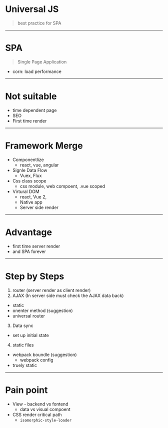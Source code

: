 # Universal JS
> best practice for SPA

---

# SPA
> Single Page Application

- corn: load performance

---

# Not suitable
- time dependent page
- SEO
- First time render

---

# Framework Merge
- Componentlize
  - react, vue, angular
- Signle Data Flow
  - Vuex, Flux
- Css class scope
  - css module, web compoent, .vue scoped
- Virtural DOM
  - react, Vue 2,
  - Native app
  - Server side render

---

# Advantage
- first time server render
- and SPA forever

---

# Step by Steps
1. router (server render as client render)
2. AJAX (In server side must check the AJAX data back)
  - static
  - onenter method (suggestion)
  - universal router
3. Data sync
  - set up initial state
4. static files
  - webpack boundle (suggestion)
    - webpack config
  - truely static

---

# Pain point
- View - backend vs fontend
  - data vs visual compoent
- CSS render critical path
  - `isomorphic-style-loader`
